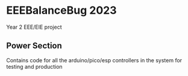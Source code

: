 # EEEBalanceBug 2023
Year 2 EEE/EIE project

## Power Section
Contains code for all the arduino/pico/esp controllers in the system for testing and production


